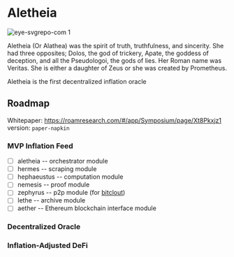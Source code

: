 # Aletheia

![eye-svgrepo-com 1](https://user-images.githubusercontent.com/13405632/124463274-558e7180-dd9b-11eb-8b9d-0aa2f0b7f851.png)

Aletheia (Or Alathea) was the spirit of truth, truthfulness, and sincerity. She had three opposites; Dolos, the god of trickery, Apate, the goddess of deception, and all the Pseudologoi, the gods of lies. Her Roman name was Veritas. She is either a daughter of Zeus or she was created by Prometheus.

Aletheia is the first decentralized inflation oracle


## Roadmap

Whitepaper: https://roamresearch.com/#/app/Symposium/page/Xt8Pkxjz1
version: `paper-napkin`

### MVP Inflation Feed
- [ ] aletheia -- orchestrator module
- [ ] hermes -- scraping module
- [ ] hephaeustus -- computation module
- [ ] nemesis -- proof module
- [ ] zephyrus -- p2p module (for [bitclout](https://bitclout.com))
- [ ] lethe -- archive module
- [ ] aether -- Ethereum blockchain interface module

### Decentralized Oracle

### Inflation-Adjusted DeFi
